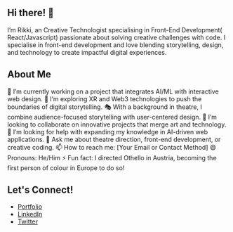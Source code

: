 ## Hi there! 👋
I’m Rikki, an Creative Technologist specialising in Front-End Development( React/Javascript) passionate about solving creative challenges with code. I specialise in front-end development and love blending storytelling, design, and technology to create impactful digital experiences.

## About Me
🔭 I’m currently working on a project that integrates AI/ML with interactive web design.
🌱 I’m exploring XR and Web3 technologies to push the boundaries of digital storytelling.
🎭 With a background in theatre, I combine audience-focused storytelling with user-centered design.
👯 I’m looking to collaborate on innovative projects that merge art and technology.
🤔 I’m looking for help with expanding my knowledge in AI-driven web applications.
💬 Ask me about theatre direction, front-end development, or creative coding.
📫 How to reach me: [Your Email or Contact Method]
😄 Pronouns: He/Him
⚡ Fun fact: I directed Othello in Austria, becoming the first person of colour in Europe to do so!

## Let's Connect!

- [Portfolio](https://your-portfolio-link.com)
- [LinkedIn](https://linkedin.com/in/your-profile)
- [Twitter](https://twitter.com/your-handle)
